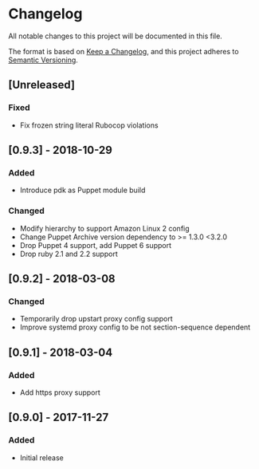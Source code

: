 # Changelog
All notable changes to this project will be documented in this file.

The format is based on [Keep a Changelog](https://keepachangelog.com/en/1.0.0/),
and this project adheres to [Semantic Versioning](https://semver.org/spec/v2.0.0.html).

## [Unreleased]

### Fixed
- Fix frozen string literal Rubocop violations

## [0.9.3] - 2018-10-29

### Added
- Introduce pdk as Puppet module build

### Changed
- Modify hierarchy to support Amazon Linux 2 config
- Change Puppet Archive version dependency to >= 1.3.0 <3.2.0
- Drop Puppet 4 support, add Puppet 6 support
- Drop ruby 2.1 and 2.2 support

## [0.9.2] - 2018-03-08

### Changed
- Temporarily drop upstart proxy config support
- Improve systemd proxy config to be not section-sequence dependent

## [0.9.1] - 2018-03-04

### Added
- Add https proxy support

## [0.9.0] - 2017-11-27

### Added
- Initial release
